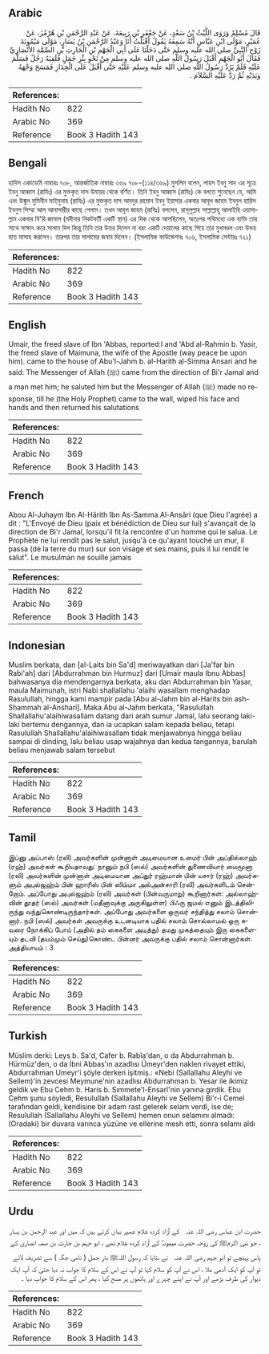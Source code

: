 ## Arabic


<div dir="rtl" lang="ar" style={{fontSize:'larger',backgroundColor:'#f8f9fa',padding:20}}>
قَالَ مُسْلِمٌ وَرَوَى اللَّيْثُ بْنُ سَعْدٍ، عَنْ جَعْفَرِ بْنِ رَبِيعَةَ، عَنْ عَبْدِ الرَّحْمَنِ بْنِ هُرْمُزَ، عَنْ عُمَيْرٍ، مَوْلَى ابْنِ عَبَّاسٍ أَنَّهُ سَمِعَهُ يَقُولُ أَقْبَلْتُ أَنَا وَعَبْدُ الرَّحْمَنِ بْنُ يَسَارٍ، مَوْلَى مَيْمُونَةَ زَوْجِ النَّبِيِّ صلى الله عليه وسلم حَتَّى دَخَلْنَا عَلَى أَبِي الْجَهْمِ بْنِ الْحَارِثِ بْنِ الصِّمَّةِ الأَنْصَارِيِّ فَقَالَ أَبُو الْجَهْمِ أَقْبَلَ رَسُولُ اللَّهِ صلى الله عليه وسلم مِنْ نَحْوِ بِئْرِ جَمَلٍ فَلَقِيَهُ رَجُلٌ فَسَلَّمَ عَلَيْهِ فَلَمْ يَرُدَّ رَسُولُ اللَّهِ صلى الله عليه وسلم عَلَيْهِ حَتَّى أَقْبَلَ عَلَى الْجِدَارِ فَمَسَحَ وَجْهَهُ وَيَدَيْهِ ثُمَّ رَدَّ عَلَيْهِ السَّلاَمَ ‏.‏
</div>
<div style={{backgroundColor:'#f8f9fa',padding:20, marginBottom: 10}}><table> <thead> <tr> <th>References:</th> <th></th> </tr> </thead> <tbody><tr><td>Hadith No</td><td>822</td></tr><tr><td>Arabic No</td><td>369</td></tr><tr><td>Reference</td><td>Book 3 Hadith 143</td></tr></tbody></table></div>

## Bengali


<div dir="ltr" lang="bn" style={{fontSize:'larger',backgroundColor:'#f8f9fa',padding:20}}>
হাদিস একাডেমি নাম্বারঃ ৭০৮, আন্তর্জাতিক নাম্বারঃ ৩৬৯ ৭০৮-(১১৪/৩৬৯) মুসলিম বলেন, লায়স ইবনু সাদ এর সূত্রে ইবনু আব্বাস (রাযিঃ) এর মুক্তকৃত দাস উমায়র থেকে বর্ণিত। তিনি ইবনু আব্বাস (রাযিঃ) কে বলতে শুনেছেন যে, আমি এবং উন্মুল মুমিনীন মাইমুনাহ (রাযিঃ) এর মুক্তকৃত দাস আবদুর রহমান ইবনু ইয়াসার একবার আবূল জাহম ইবনুল হারিস ইবনুস সিম্মা আল আনাসারীর কাছে গেলাম। তখন আবূল জাহম (রাযিঃ) বললেন, রাসূলুল্লাহ সাল্লাল্লাহু আলাইহি ওয়াসাল্লাম একবার বি'রি জামাল (মদীনার নিকটবর্তী একটি স্থান) এর দিক থেকে আসছিলেন, অতঃপর পথিমধ্যে এক ব্যক্তি তার সাথে সাক্ষাৎ করে সালাম দিল কিন্তু তিনি তার উত্তর দিলেন না বরং একটি দেয়ালের কাছে গিয়ে তার মুখমণ্ডল এবং উভয় হাত মাসাহ করলেন। তারপর তার সালামের জবাব দিলেন। (ইসলামিক ফাউন্ডেশনঃ ৭০৬, ইসলামিক সেন্টারঃ ৭২১)
</div>
<div style={{backgroundColor:'#f8f9fa',padding:20, marginBottom: 10}}><table> <thead> <tr> <th>References:</th> <th></th> </tr> </thead> <tbody><tr><td>Hadith No</td><td>822</td></tr><tr><td>Arabic No</td><td>369</td></tr><tr><td>Reference</td><td>Book 3 Hadith 143</td></tr></tbody></table></div>

## English


<div dir="ltr" lang="en" style={{fontSize:'larger',backgroundColor:'#f8f9fa',padding:20}}>
Umair, the freed slave of Ibn 'Abbas, reported:I and 'Abd al-Rahmin b. Yasir, the freed slave of Maimuna, the wife of the Apostle (way peace be upon him). came to the house of Abu'l-Jahm b. al-Harith al-Simma Ansari and he said: The Messenger of Allah (ﷺ) came from the direction of Bi'r Jamal and a man met him; he saluted him but the Messenger of Allah (ﷺ) made no response, till he (the Holy Prophet) came to the wall, wiped his face and hands and then returned his salutations
</div>
<div style={{backgroundColor:'#f8f9fa',padding:20, marginBottom: 10}}><table> <thead> <tr> <th>References:</th> <th></th> </tr> </thead> <tbody><tr><td>Hadith No</td><td>822</td></tr><tr><td>Arabic No</td><td>369</td></tr><tr><td>Reference</td><td>Book 3 Hadith 143</td></tr></tbody></table></div>

## French


<div dir="ltr" lang="fr" style={{fontSize:'larger',backgroundColor:'#f8f9fa',padding:20}}>
Abou Al-Juhaym Ibn Al-Hârith Ibn As-Samma Al-Ansâri (que Dieu l'agrée) a dit : "L'Envoyé de Dieu (paix et bénédiction de Dieu sur lui) s'avançait de la direction de Bi'r Jamal, lorsqu'il fit la rencontre d'un homme qui le salua. Le Prophète ne lui rendit pas le salut, jusqu'à ce qu'ayant touché un mur, il passa (de la terre du mur) sur son visage et ses mains, puis il lui rendit le salut". Le musulman ne souille jamais
</div>
<div style={{backgroundColor:'#f8f9fa',padding:20, marginBottom: 10}}><table> <thead> <tr> <th>References:</th> <th></th> </tr> </thead> <tbody><tr><td>Hadith No</td><td>822</td></tr><tr><td>Arabic No</td><td>369</td></tr><tr><td>Reference</td><td>Book 3 Hadith 143</td></tr></tbody></table></div>

## Indonesian


<div dir="ltr" lang="id" style={{fontSize:'larger',backgroundColor:'#f8f9fa',padding:20}}>
Muslim berkata, dan [al-Laits bin Sa'd] meriwayatkan dari [Ja'far bin Rabi'ah] dari [Abdurrahman bin Hurmuz] dari [Umair maula Ibnu Abbas] bahwasanya dia mendengarnya berkata, aku dan Abdurrahman bin Yasar, maula Maimunah, istri Nabi shallallahu 'alaihi wasallam menghadap Rasulullah, hingga kami mampir pada [Abu al-Jahm bin al-Harits bin ash-Shammah al-Anshari]. Maka Abu al-Jahm berkata, "Rasulullah Shallallahu'alaihiwasallam datang dari arah sumur Jamal, lalu seorang laki-laki bertemu dengannya, dan ia ucapkan salam kepada beliau, tetapi Rasulullah Shallallahu'alaihiwasallam tidak menjawabnya hingga beliau sampai di dinding, lalu beliau usap wajahnya dan kedua tangannya, barulah beliau menjawab salam tersebut
</div>
<div style={{backgroundColor:'#f8f9fa',padding:20, marginBottom: 10}}><table> <thead> <tr> <th>References:</th> <th></th> </tr> </thead> <tbody><tr><td>Hadith No</td><td>822</td></tr><tr><td>Arabic No</td><td>369</td></tr><tr><td>Reference</td><td>Book 3 Hadith 143</td></tr></tbody></table></div>

## Tamil


<div dir="ltr" lang="ta" style={{fontSize:'larger',backgroundColor:'#f8f9fa',padding:20}}>
இப்னு அப்பாஸ் (ரலி) அவர்களின் முன்னாள் அடிமையான உமைர் பின் அப்தில்லாஹ் (ரஹ்) அவர்கள் கூறியதாவது: நானும் நபி (ஸல்) அவர்களின் துணைவியார் மைமூனா (ரலி) அவர்களின் முன்னாள் அடிமையான அப்துர் ரஹ்மான் பின் யசார் (ரஹ்) அவர்களும் அபுல்ஜஹ்ம் பின் ஹாரிஸ் பின் ஸிம்மா அல்அன்சாரி (ரலி) அவர்களிடம் சென்றோம். அப்போது அபுல்ஜஹ்ம் (ரலி) அவர்கள் (பின்வருமாறு) கூறினார்கள்: அல்லாஹ்வின் தூதர் (ஸல்) அவர்கள் (மதீனாவுக்கு அருகிலுள்ள) பிஃரு ஜமல் எனும் இடத்திலிருந்து வந்துகொண்டிருந்தார்கள். அப்போது அவர்களை ஒருவர் சந்தித்து சலாம் சொன்னார். நபி (ஸல்) அவர்கள் அவருக்கு உடனடியாக பதில் சலாம் சொல்லாமல் ஒரு சுவரை நோக்கிப் போய் (அதில் தம் கைகளை அடித்து) தமது முகத்தையும் இரு கைகளையும் தடவி (தயம்மும் செய்து)கொண்ட பின்னர் அவருக்கு பதில் சலாம் சொன்னார்கள். அத்தியாயம் : 3
</div>
<div style={{backgroundColor:'#f8f9fa',padding:20, marginBottom: 10}}><table> <thead> <tr> <th>References:</th> <th></th> </tr> </thead> <tbody><tr><td>Hadith No</td><td>822</td></tr><tr><td>Arabic No</td><td>369</td></tr><tr><td>Reference</td><td>Book 3 Hadith 143</td></tr></tbody></table></div>

## Turkish


<div dir="ltr" lang="tr" style={{fontSize:'larger',backgroundColor:'#f8f9fa',padding:20}}>
Müslim derki: Leys b. Sa'd, Cafer b. Rabîa'dan, o da Abdurrahman b. Hürmüz'den, o da İbni Abbas'ın azadlısı Ümeyr'den naklen rivayet ettiki, Abdurrahman Umeyr'i şöyle derken işitmiş.: «Nebi (Sallallahu Aleyhi ve Sellem)'in zevcesi Meymune'nin azadlısı Abdurrahman b. Yesar ile ikimiz geldik ve Ebu Cehm b. Haris b. Sımmete'l-Ensarî'nin yanına girdik. Ebu Cehm şunu söyledi, Resulullah (Sallallahu Aleyhi ve Sellem) Bi'r-i Cemel tarafından geldi, kendisine bir adam rast gelerek selam verdi, ise de; Resulullah (Sallallahu Aleyhi ve Sellem) hemen onun selamını almadı: (Oradaki) bir duvara varınca yüzüne ve ellerine mesh etti, sonra selamı aldı
</div>
<div style={{backgroundColor:'#f8f9fa',padding:20, marginBottom: 10}}><table> <thead> <tr> <th>References:</th> <th></th> </tr> </thead> <tbody><tr><td>Hadith No</td><td>822</td></tr><tr><td>Arabic No</td><td>369</td></tr><tr><td>Reference</td><td>Book 3 Hadith 143</td></tr></tbody></table></div>

## Urdu


<div dir="rtl" lang="ur" style={{fontSize:'larger',backgroundColor:'#f8f9fa',padding:20}}>
حضرت ابن عباس ‌رضی ‌اللہ ‌عنہ ‌ ‌ کے آزاد کردہ غلام عمیر بیان کرتے ہیں کہ میں اور عبد الرحمن بن یسار ، جو نبی اکرمﷺ کی زوجہ حضرت میمونہؓ کے آزاد کردہ غلام تھے ، ابو جہم بن حارث بن صمہ انصاری کے پاس پہنچے تو ابو جہم ‌رضی ‌اللہ ‌عنہ ‌ ‌ نے بتایا کہ رسول اللہﷺ بئر جمل ( نامی جگہ ) سے تشریف لائے تو آپ کو ایک آدمی ملا ، اس نے آپ کو سلام کہا تو آپ نے اس کے سلام کا جواب نہ دیا حتیٰ کہ آپ ایک دیوار کی طرف بڑھے اور آپ نے اپنے چہرے اور ہاتھوں پر مسح کیا ، پھر اس کے سلام کا جواب دیا ۔
</div>
<div style={{backgroundColor:'#f8f9fa',padding:20, marginBottom: 10}}><table> <thead> <tr> <th>References:</th> <th></th> </tr> </thead> <tbody><tr><td>Hadith No</td><td>822</td></tr><tr><td>Arabic No</td><td>369</td></tr><tr><td>Reference</td><td>Book 3 Hadith 143</td></tr></tbody></table></div>